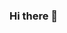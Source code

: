 ### Hi there 👋

<!-- 
<img src="https://github-readme-stats.vercel.app/api/top-langs/?username=rahenrique&langs_count=8&layout=compact&theme=transparent">
<img src="https://github-readme-stats.vercel.app/api?username=rahenrique&show_icons=true"> 
-->

<!--
**rahenrique/rahenrique** is a ✨ _special_ ✨ repository because its `README.md` (this file) appears on your GitHub profile.

Here are some ideas to get you started:

- 🔭 I’m currently working on ...
- 🌱 I’m currently learning ...
- 👯 I’m looking to collaborate on ...
- 🤔 I’m looking for help with ...
- 💬 Ask me about ...
- 📫 How to reach me: ...
- 😄 Pronouns: ...
- ⚡ Fun fact: ...
-->

